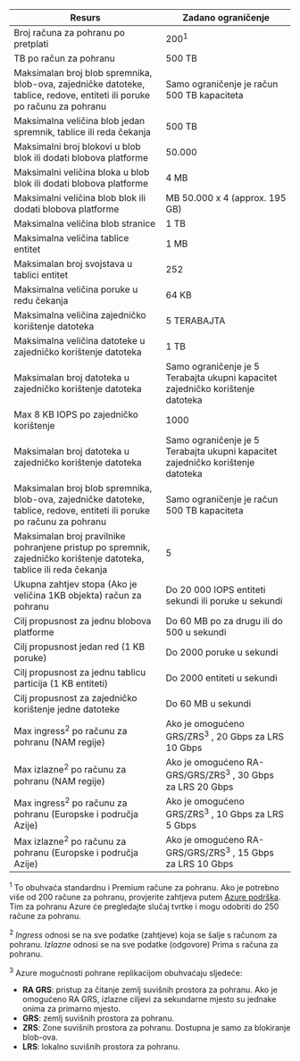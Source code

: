 Resurs|Zadano ograničenje
---|---
Broj računa za pohranu po pretplati|200<sup>1</sup>
TB po račun za pohranu|500 TB
Maksimalan broj blob spremnika, blob-ova, zajedničke datoteke, tablice, redove, entiteti ili poruke po računu za pohranu|Samo ograničenje je račun 500 TB kapaciteta
Maksimalna veličina blob jedan spremnik, tablice ili reda čekanja|500 TB
Maksimalni broj blokovi u blob blok ili dodati blobova platforme|50.000
Maksimalni veličina bloka u blob blok ili dodati blobova platforme|4 MB
Maksimalni veličina blob blok ili dodati blobova platforme|MB 50.000 x 4 (approx. 195 GB) 
Maksimalna veličina blob stranice |1 TB
Maksimalna veličina tablice entitet|1 MB
Maksimalan broj svojstava u tablici entitet|252
Maksimalna veličina poruke u redu čekanja|64 KB
Maksimalna veličina zajedničko korištenje datoteka|5 TERABAJTA
Maksimalna veličina datoteke u zajedničko korištenje datoteka|1 TB
Maksimalan broj datoteka u zajedničko korištenje datoteka|Samo ograničenje je 5 Terabajta ukupni kapacitet zajedničko korištenje datoteka
Max 8 KB IOPS po zajedničko korištenje|1000
Maksimalan broj datoteka u zajedničko korištenje datoteka|Samo ograničenje je 5 Terabajta ukupni kapacitet zajedničko korištenje datoteka
Maksimalan broj blob spremnika, blob-ova, zajedničke datoteke, tablice, redove, entiteti ili poruke po računu za pohranu|Samo ograničenje je račun 500 TB kapaciteta
Maksimalan broj pravilnike pohranjene pristup po spremnik, zajedničko korištenje datoteka, tablice ili reda čekanja|5
Ukupna zahtjev stopa (Ako je veličina 1KB objekta) račun za pohranu|Do 20 000 IOPS entiteti sekundi ili poruke u sekundi
Cilj propusnost za jednu blobova platforme|Do 60 MB po za drugu ili do 500 u sekundi
Cilj propusnost jedan red (1 KB poruke)|Do 2000 poruke u sekundi
Cilj propusnost za jednu tablicu particija (1 KB entiteti)|Do 2000 entiteti u sekundi
Cilj propusnost za zajedničko korištenje jedne datoteke|Do 60 MB u sekundi
Max ingress<sup>2</sup> po računu za pohranu (NAM regije)|Ako je omogućeno GRS/ZRS<sup>3</sup> , 20 Gbps za LRS 10 Gbps
Max izlazne<sup>2</sup> po računu za pohranu (NAM regije)|Ako je omogućeno RA-GRS/GRS/ZRS<sup>3</sup> , 30 Gbps za LRS 20 Gbps
Max ingress<sup>2</sup> po računu za pohranu (Europske i područja Azije)|Ako je omogućeno GRS/ZRS<sup>3</sup> , 10 Gbps za LRS 5 Gbps
Max izlazne<sup>2</sup> po računu za pohranu (Europske i područja Azije)|Ako je omogućeno RA-GRS/GRS/ZRS<sup>3</sup> , 15 Gbps za LRS 10 Gbps

<sup>1</sup> To obuhvaća standardnu i Premium račune za pohranu. Ako je potrebno više od 200 račune za pohranu, provjerite zahtjeva putem [Azure podrška](https://azure.microsoft.com/support/faq/). Tim za pohranu Azure će pregledajte slučaj tvrtke i mogu odobriti do 250 račune za pohranu. 

<sup>2</sup> *Ingress* odnosi se na sve podatke (zahtjeve) koja se šalje s računom za pohranu. *Izlazne* odnosi se na sve podatke (odgovore) Prima s računa za pohranu.  

<sup>3</sup> Azure mogućnosti pohrane replikacijom obuhvaćaju sljedeće:

- **RA GRS**: pristup za čitanje zemlj suvišnih prostora za pohranu. Ako je omogućeno RA GRS, izlazne ciljevi za sekundarne mjesto su jednake onima za primarno mjesto.
- **GRS**: zemlj suvišnih prostora za pohranu. 
- **ZRS**: Zone suvišnih prostora za pohranu. Dostupna je samo za blokiranje blob-ova. 
- **LRS**: lokalno suvišnih prostora za pohranu. 

